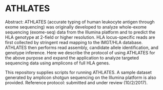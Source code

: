 # ATHLATES
Abstract: ATHLATES (accurate typing of human leukocyte antigen through exome sequencing) was originally developed to analyze whole-exome sequencing (exome-seq) data from the Illumina platform and to predict the HLA genotype at 2-field or higher resolution. HLA locus-specific reads are first collected by stringent read mapping to the IMGT/HLA database. ATHLATES then performs read assembly, candidate allele identification, and genotype inference. Here we describe the protocol of using ATHLATES for the above purpose and expand the application to analyze targeted sequencing data using amplicons of full HLA genes. 

This repository supplies scripts for running ATHLATES. 
A sample dataset generated by amplicon shotgun sequencing on the Illumina platform is also provided. 
Reference protocol: submitted and under review (10/2/2017). 
